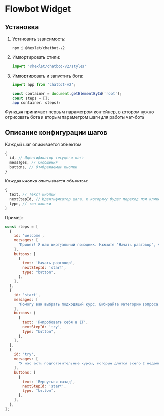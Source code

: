 # Flowbot Widget

## Установка 

1. Установить зависимость:
    ```bash
    npm i @hexlet/chatbot-v2
    ```
2. Импортировать стили:
    ```javascript
    import '@hexlet/chatbot-v2/styles'
    ```
3. Импортировать и запустить бота:
    ```javascript
    import app from 'chatbot-v2';

    const container = document.getElementById('root');
    const steps = [];
    app(container, steps);
    ```

Функция принимает первым параметром контейнер, в котором нужно отрисовать бота и вторым параметром шаги для работы чат-бота

## Описание конфигурации шагов

Каждый шаг описывается объектом:

```javascript
{
  id, // Идентификатор текущего шага
  messages, // Сообщения
  buttons, // Отображаемые кнопки
}
```

Каждая кнопка описывается объектом:

```javascript
{
  text, // Текст кнопки
  nextStepId, // Идентификатор шага, к которому будет переход при клике по кнопке
  type, // тип кнопки
}
```

Пример:

```javascript
const steps = [
  {
    id: 'welcome',
    messages: [
      'Привет! Я ваш виртуальный помощник. Нажмите "Начать разговор", чтобы открыть чат',
    ],
    buttons: [
      {
        text: 'Начать разговор',
        nextStepId: 'start',
        type: "button",
      },
    ],
  },
  {
    id: 'start',
    messages: [
      'Помогу вам выбрать подходящий курс. Выбирайте категорию вопроса, и буквально через пару шагов я смогу рассказать вам то, что нужно.',
    ],
    buttons: [
      {
        text: 'Попробовать себя в IT',
        nextStepId: 'try',
        type: "button",
      },
    ],
  },
  {
    id: 'try',
    messages: [
      'У нас есть подготовительные курсы, которые длятся всего 2 недели.За это время вы знакомитесь с основами программирвоания, пробуете его на практике и плавной подойдете к старту обучения в основной программе. Все это под руководством опытного программиста. Он поможет, если будут сложности. Курс стоит всего 990 рублей',
    ],
    buttons: [
      {
        text: 'Вернуться назад',
        nextStepId: 'start',
        type: "button",
      },
    ],
  },
];
```
